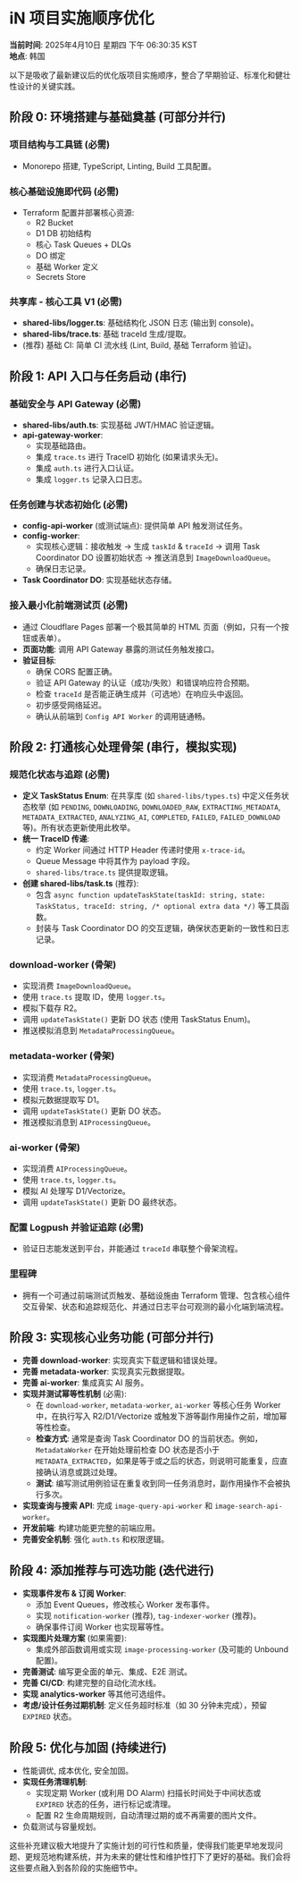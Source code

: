 # iN 项目实施顺序优化

**当前时间**: 2025年4月10日 星期四 下午 06:30:35 KST  
**地点**: 韩国

以下是吸收了最新建议后的优化版项目实施顺序，整合了早期验证、标准化和健壮性设计的关键实践。

## 阶段 0: 环境搭建与基础奠基 (可部分并行)

### 项目结构与工具链 (必需)

- Monorepo 搭建, TypeScript, Linting, Build 工具配置。

### 核心基础设施即代码 (必需)

- Terraform 配置并部署核心资源:  
  - R2 Bucket  
  - D1 DB 初始结构  
  - 核心 Task Queues + DLQs  
  - DO 绑定  
  - 基础 Worker 定义  
  - Secrets Store

### 共享库 - 核心工具 V1 (必需)

- **shared-libs/logger.ts**: 基础结构化 JSON 日志 (输出到 console)。  
- **shared-libs/trace.ts**: 基础 traceId 生成/提取。  
- (推荐) 基础 CI: 简单 CI 流水线 (Lint, Build, 基础 Terraform 验证)。

## 阶段 1: API 入口与任务启动 (串行)

### 基础安全与 API Gateway (必需)

- **shared-libs/auth.ts**: 实现基础 JWT/HMAC 验证逻辑。  
- **api-gateway-worker**:  
  - 实现基础路由。  
  - 集成 `trace.ts` 进行 TraceID 初始化 (如果请求头无)。  
  - 集成 `auth.ts` 进行入口认证。  
  - 集成 `logger.ts` 记录入口日志。

### 任务创建与状态初始化 (必需)

- **config-api-worker** (或测试端点): 提供简单 API 触发测试任务。  
- **config-worker**:  
  - 实现核心逻辑：接收触发 -> 生成 `taskId` & `traceId` -> 调用 Task Coordinator DO 设置初始状态 -> 推送消息到 `ImageDownloadQueue`。  
  - 确保日志记录。  
- **Task Coordinator DO**: 实现基础状态存储。

### 接入最小化前端测试页 (必需)

- 通过 Cloudflare Pages 部署一个极其简单的 HTML 页面（例如，只有一个按钮或表单）。  
- **页面功能**: 调用 API Gateway 暴露的测试任务触发接口。  
- **验证目标**:  
  - 确保 CORS 配置正确。  
  - 验证 API Gateway 的认证（成功/失败）和错误响应符合预期。  
  - 检查 `traceId` 是否能正确生成并（可选地）在响应头中返回。  
  - 初步感受网络延迟。  
  - 确认从前端到 `Config API Worker` 的调用链通畅。

## 阶段 2: 打通核心处理骨架 (串行，模拟实现)

### 规范化状态与追踪 (必需)

- **定义 TaskStatus Enum**: 在共享库 (如 `shared-libs/types.ts`) 中定义任务状态枚举 (如 `PENDING`, `DOWNLOADING`, `DOWNLOADED_RAW`, `EXTRACTING_METADATA`, `METADATA_EXTRACTED`, `ANALYZING_AI`, `COMPLETED`, `FAILED`, `FAILED_DOWNLOAD` 等)。所有状态更新使用此枚举。  
- **统一 TraceID 传递**:  
  - 约定 Worker 间通过 HTTP Header 传递时使用 `x-trace-id`。  
  - Queue Message 中将其作为 payload 字段。  
  - `shared-libs/trace.ts` 提供提取逻辑。  
- **创建 shared-libs/task.ts** (推荐):  
  - 包含 `async function updateTaskState(taskId: string, state: TaskStatus, traceId: string, /* optional extra data */)` 等工具函数。  
  - 封装与 Task Coordinator DO 的交互逻辑，确保状态更新的一致性和日志记录。

### download-worker (骨架)

- 实现消费 `ImageDownloadQueue`。  
- 使用 `trace.ts` 提取 ID，使用 `logger.ts`。  
- 模拟下载存 R2。  
- 调用 `updateTaskState()` 更新 DO 状态 (使用 TaskStatus Enum)。  
- 推送模拟消息到 `MetadataProcessingQueue`。

### metadata-worker (骨架)

- 实现消费 `MetadataProcessingQueue`。  
- 使用 `trace.ts`, `logger.ts`。  
- 模拟元数据提取写 D1。  
- 调用 `updateTaskState()` 更新 DO 状态。  
- 推送模拟消息到 `AIProcessingQueue`。

### ai-worker (骨架)

- 实现消费 `AIProcessingQueue`。  
- 使用 `trace.ts`, `logger.ts`。  
- 模拟 AI 处理写 D1/Vectorize。  
- 调用 `updateTaskState()` 更新 DO 最终状态。

### 配置 Logpush 并验证追踪 (必需)

- 验证日志能发送到平台，并能通过 `traceId` 串联整个骨架流程。

### 里程碑

- 拥有一个可通过前端测试页触发、基础设施由 Terraform 管理、包含核心组件交互骨架、状态和追踪规范化、并通过日志平台可观测的最小化端到端流程。

## 阶段 3: 实现核心业务功能 (可部分并行)

- **完善 download-worker**: 实现真实下载逻辑和错误处理。  
- **完善 metadata-worker**: 实现真实元数据提取。  
- **完善 ai-worker**: 集成真实 AI 服务。  
- **实现并测试幂等性机制** (必需):  
  - 在 `download-worker`, `metadata-worker`, `ai-worker` 等核心任务 Worker 中，在执行写入 R2/D1/Vectorize 或触发下游等副作用操作之前，增加幂等性检查。  
  - **检查方式**: 通常是查询 Task Coordinator DO 的当前状态。例如，`MetadataWorker` 在开始处理前检查 DO 状态是否小于 `METADATA_EXTRACTED`，如果是等于或之后的状态，则说明可能重复，应直接确认消息或跳过处理。  
  - **测试**: 编写测试用例验证在重复收到同一任务消息时，副作用操作不会被执行多次。  
- **实现查询与搜索 API**: 完成 `image-query-api-worker` 和 `image-search-api-worker`。  
- **开发前端**: 构建功能更完整的前端应用。  
- **完善安全机制**: 强化 `auth.ts` 和权限逻辑。

## 阶段 4: 添加推荐与可选功能 (迭代进行)

- **实现事件发布 & 订阅 Worker**:  
  - 添加 Event Queues，修改核心 Worker 发布事件。  
  - 实现 `notification-worker` (推荐), `tag-indexer-worker` (推荐)。  
  - 确保事件订阅 Worker 也实现幂等性。  
- **实现图片处理方案** (如果需要):  
  - 集成外部函数调用或实现 `image-processing-worker` (及可能的 Unbound 配置)。  
- **完善测试**: 编写更全面的单元、集成、E2E 测试。  
- **完善 CI/CD**: 构建完整的自动化流水线。  
- **实现 analytics-worker** 等其他可选组件。  
- **考虑/设计任务过期机制**: 定义任务超时标准（如 30 分钟未完成），预留 `EXPIRED` 状态。

## 阶段 5: 优化与加固 (持续进行)

- 性能调优, 成本优化, 安全加固。  
- **实现任务清理机制**:  
  - 实现定期 Worker (或利用 DO Alarm) 扫描长时间处于中间状态或 `EXPIRED` 状态的任务，进行标记或清理。  
  - 配置 R2 生命周期规则，自动清理过期的或不再需要的图片文件。  
- 负载测试与容量规划。

这些补充建议极大地提升了实施计划的可行性和质量，使得我们能更早地发现问题、更规范地构建系统，并为未来的健壮性和维护性打下了更好的基础。我们会将这些要点融入到各阶段的实施细节中。